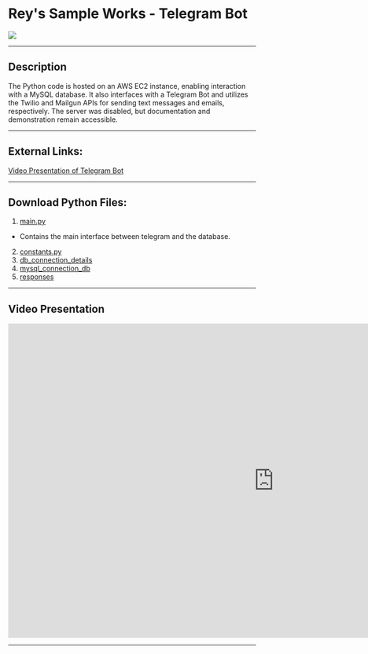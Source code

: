 # Rey's Sample Works - Telegram Bot

<a href=""><img src="https://img.shields.io/badge/HOME%20GitHub-0068cb" /></a>

---

## Description
The Python code is hosted on an AWS EC2 instance, enabling interaction with a MySQL database. It also interfaces with a Telegram Bot and utilizes the Twilio and Mailgun APIs for sending text messages and emails, respectively. The server was disabled, but documentation and demonstration remain accessible.

---
## External Links:
[Video Presentation of Telegram Bot](https://youtu.be/oOTjHrp3N9Q?si=cSKsMoEcS6Ra8hM_)

---
## Download Python Files:
1. [main.py](main.py)
+ Contains the main interface between telegram and the database.

2. [constants.py](constants.py)
4. [db_connection_details](db_connection_details.py)
5. [mysql_connection_db](mysql_connection_db.py)
6. [responses](responses.py)

---

## Video Presentation

<iframe width="1080" height="640" src="https://www.youtube.com/embed/oOTjHrp3N9Q?si=QUy08Qm3Oh_w_7ZI" title="YouTube video player" frameborder="0" allow="accelerometer; autoplay; clipboard-write; encrypted-media; gyroscope; picture-in-picture; web-share" referrerpolicy="strict-origin-when-cross-origin" allowfullscreen></iframe>

---

